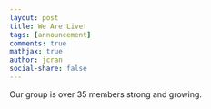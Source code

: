 ```yaml
---
layout: post
title: We Are Live!
tags: [announcement]
comments: true
mathjax: true
author: jcran
social-share: false
---
```


Our group is over 35 members strong and growing. 